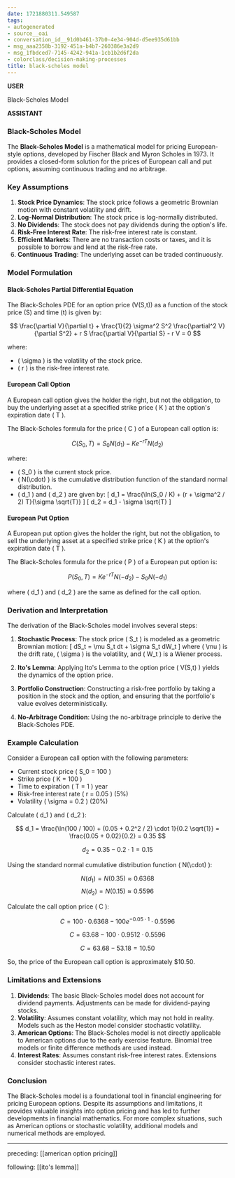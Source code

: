 ```yaml
---
date: 1721880311.549587
tags:
- autogenerated
- source__oai
- conversation_id__91d0b461-37b0-4e34-904d-d5ee935d61bb
- msg_aaa2358b-3192-451a-b4b7-260386e3a2d9
- msg_1fbdced7-7145-4242-941a-1cb1b2d6f2da
- colorclass/decision-making-processes
title: black-scholes model
---
```


**USER**

Black-Scholes Model


**ASSISTANT**

### Black-Scholes Model

The **Black-Scholes Model** is a mathematical model for pricing European-style options, developed by Fischer Black and Myron Scholes in 1973. It provides a closed-form solution for the prices of European call and put options, assuming continuous trading and no arbitrage.

### Key Assumptions

1. **Stock Price Dynamics**: The stock price follows a geometric Brownian motion with constant volatility and drift.
2. **Log-Normal Distribution**: The stock price is log-normally distributed.
3. **No Dividends**: The stock does not pay dividends during the option's life.
4. **Risk-Free Interest Rate**: The risk-free interest rate is constant.
5. **Efficient Markets**: There are no transaction costs or taxes, and it is possible to borrow and lend at the risk-free rate.
6. **Continuous Trading**: The underlying asset can be traded continuously.

### Model Formulation

#### Black-Scholes Partial Differential Equation

The Black-Scholes PDE for an option price \(V(S,t)\) as a function of the stock price \(S\) and time \(t\) is given by:

$$
\frac{\partial V}{\partial t} + \frac{1}{2} \sigma^2 S^2 \frac{\partial^2 V}{\partial S^2} + r S \frac{\partial V}{\partial S} - r V = 0
$$

where:
- \( \sigma \) is the volatility of the stock price.
- \( r \) is the risk-free interest rate.

#### European Call Option

A European call option gives the holder the right, but not the obligation, to buy the underlying asset at a specified strike price \( K \) at the option's expiration date \( T \).

The Black-Scholes formula for the price \( C \) of a European call option is:

$$
C(S_0, T) = S_0 N(d_1) - K e^{-rT} N(d_2)
$$

where:
- \( S_0 \) is the current stock price.
- \( N(\cdot) \) is the cumulative distribution function of the standard normal distribution.
- \( d_1 \) and \( d_2 \) are given by:
  \[
  d_1 = \frac{\ln(S_0 / K) + (r + \sigma^2 / 2) T}{\sigma \sqrt{T}}
  \]
  \[
  d_2 = d_1 - \sigma \sqrt{T}
  \]

#### European Put Option

A European put option gives the holder the right, but not the obligation, to sell the underlying asset at a specified strike price \( K \) at the option's expiration date \( T \).

The Black-Scholes formula for the price \( P \) of a European put option is:

$$
P(S_0, T) = K e^{-rT} N(-d_2) - S_0 N(-d_1)
$$

where \( d_1 \) and \( d_2 \) are the same as defined for the call option.

### Derivation and Interpretation

The derivation of the Black-Scholes model involves several steps:

1. **Stochastic Process**: The stock price \( S_t \) is modeled as a geometric Brownian motion:
   \[
   dS_t = \mu S_t dt + \sigma S_t dW_t
   \]
   where \( \mu \) is the drift rate, \( \sigma \) is the volatility, and \( W_t \) is a Wiener process.

2. **Ito's Lemma**: Applying Ito's Lemma to the option price \( V(S,t) \) yields the dynamics of the option price.

3. **Portfolio Construction**: Constructing a risk-free portfolio by taking a position in the stock and the option, and ensuring that the portfolio's value evolves deterministically.

4. **No-Arbitrage Condition**: Using the no-arbitrage principle to derive the Black-Scholes PDE.

### Example Calculation

Consider a European call option with the following parameters:
- Current stock price \( S_0 = 100 \)
- Strike price \( K = 100 \)
- Time to expiration \( T = 1 \) year
- Risk-free interest rate \( r = 0.05 \) (5%)
- Volatility \( \sigma = 0.2 \) (20%)

Calculate \( d_1 \) and \( d_2 \):

$$
d_1 = \frac{\ln(100 / 100) + (0.05 + 0.2^2 / 2) \cdot 1}{0.2 \sqrt{1}} = \frac{0.05 + 0.02}{0.2} = 0.35
$$

$$
d_2 = 0.35 - 0.2 \cdot 1 = 0.15
$$

Using the standard normal cumulative distribution function \( N(\cdot) \):

$$
N(d_1) = N(0.35) \approx 0.6368
$$
$$
N(d_2) = N(0.15) \approx 0.5596
$$

Calculate the call option price \( C \):

$$
C = 100 \cdot 0.6368 - 100 e^{-0.05 \cdot 1} \cdot 0.5596
$$

$$
C = 63.68 - 100 \cdot 0.9512 \cdot 0.5596
$$

$$
C = 63.68 - 53.18 = 10.50
$$

So, the price of the European call option is approximately $10.50.

### Limitations and Extensions

1. **Dividends**: The basic Black-Scholes model does not account for dividend payments. Adjustments can be made for dividend-paying stocks.
2. **Volatility**: Assumes constant volatility, which may not hold in reality. Models such as the Heston model consider stochastic volatility.
3. **American Options**: The Black-Scholes model is not directly applicable to American options due to the early exercise feature. Binomial tree models or finite difference methods are used instead.
4. **Interest Rates**: Assumes constant risk-free interest rates. Extensions consider stochastic interest rates.

### Conclusion

The Black-Scholes model is a foundational tool in financial engineering for pricing European options. Despite its assumptions and limitations, it provides valuable insights into option pricing and has led to further developments in financial mathematics. For more complex situations, such as American options or stochastic volatility, additional models and numerical methods are employed.


---

preceding: [[american option pricing]]  


following: [[ito's lemma]]